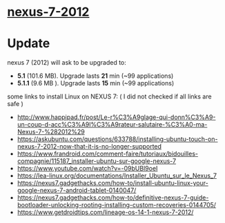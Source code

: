 # [nexus-7-2012](https://en.wikipedia.org/wiki/Nexus_7_(2012))

# Update
nexus 7 (2012) will ask to be upgraded to:
- **5.1** (101.6 MB). Upgrade lasts **21** min (~99 applications)
- **5.1.1** (9.6 MB ).  Upgrade lasts **15** min (~99 applications)

some links to install Linux on NEXUS 7: ( I did not checked if all links are safe )

- http://www.happipad.fr/post/Le-r%C3%A9glage-qui-donn%C3%A9-un-coup-d-acc%C3%A9l%C3%A9rateur-salutaire-%C3%A0-ma-Nexus-7-%282012%29
- https://askubuntu.com/questions/633788/installing-ubuntu-touch-on-nexus-7-2012-now-that-it-is-no-longer-supported
- https://www.frandroid.com/comment-faire/tutoriaux/bidouilles-compagnie/115187_installer-ubuntu-sur-google-nexus-7
- https://www.youtube.com/watch?v=-09bUBl9oeI
- https://lea-linux.org/documentations/Installer_Ubuntu_sur_le_Nexus_7
- https://nexus7.gadgethacks.com/how-to/install-ubuntu-linux-your-google-nexus-7-android-tablet-0140047/
- https://nexus7.gadgethacks.com/how-to/definitive-nexus-7-guide-bootloader-unlocking-rooting-installing-custom-recoveries-0144705/
- https://www.getdroidtips.com/lineage-os-14-1-nexus-7-2012/

